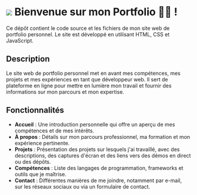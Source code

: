 ![](https://user-images.githubusercontent.com/18350557/176309783-0785949b-9127-417c-8b55-ab5a4333674e.gif) Bienvenue sur mon Portfolio 👨‍💻 !
=============================================================================================================================

Ce dépôt contient le code source et les fichiers de mon site web de portfolio personnel. Le site est développé en utilisant HTML, CSS et JavaScript.

## Description

Le site web de portfolio personnel met en avant mes compétences, mes projets et mes expériences en tant que développeur web. Il sert de plateforme en ligne pour mettre en lumière mon travail et fournir des informations sur mon parcours et mon expertise.

## Fonctionnalités

- **Accueil** : Une introduction personnelle qui offre un aperçu de mes compétences et de mes intérêts.
- **À propos** : Détails sur mon parcours professionnel, ma formation et mon expérience pertinente.
- **Projets** : Présentation des projets sur lesquels j'ai travaillé, avec des descriptions, des captures d'écran et des liens vers des démos en direct ou des dépôts.
- **Compétences** : Liste des langages de programmation, frameworks et outils que je maîtrise.
- **Contact** : Différentes manières de me joindre, notamment par e-mail, sur les réseaux sociaux ou via un formulaire de contact.
